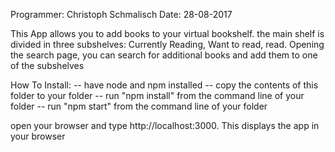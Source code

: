 Programmer: Christoph Schmalisch
Date: 28-08-2017

This App allows you to add books to your virtual bookshelf.
the main shelf is divided in three subshelves: Currently Reading, Want to read, read.
Opening the search page, you can search for additional books and add them to one of the subshelves

How To Install:
-- have node and npm installed
-- copy the contents of this folder to your folder
-- run "npm install" from the command line of your folder
-- run "npm start" from the command line of your folder

open your browser and type http://localhost:3000. This displays the app in your browser



